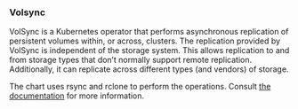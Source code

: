 ### Volsync

VolSync is a Kubernetes operator that performs asynchronous replication of persistent volumes within, or across, clusters. The replication provided by VolSync is independent of the storage system. This allows replication to and from storage types that don’t normally support remote replication. Additionally, it can replicate across different types (and vendors) of storage.

The chart uses rsync and rclone to perform the operations. Consult [the documentation](https://volsync.readthedocs.io/en/stable/index.html) for more information.

